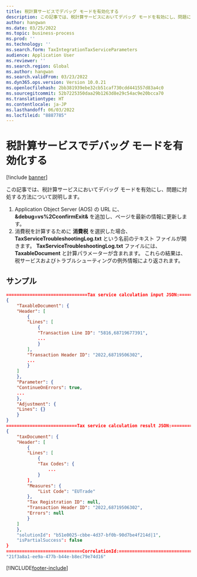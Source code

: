 ```yaml
---
title: 税計算サービスでデバッグ モードを有効化する
description: この記事では、税計算サービスにおいてデバッグ モードを有効にし、問題に対処する方法について説明します。
author: hangwan
ms.date: 03/25/2022
ms.topic: business-process
ms.prod: ''
ms.technology: ''
ms.search.form: TaxIntegrationTaxServiceParameters
audience: Application User
ms.reviewer: ''
ms.search.region: Global
ms.author: hangwan
ms.search.validFrom: 03/23/2022
ms.dyn365.ops.version: Version 10.0.21
ms.openlocfilehash: 2bb381939ebe32cb51caf730cdd441557d83a4c0
ms.sourcegitcommit: 52b7225350daa29b1263d8e29c54ac9e20bcca70
ms.translationtype: HT
ms.contentlocale: ja-JP
ms.lasthandoff: 06/03/2022
ms.locfileid: "8887785"
---
```

# <a name="enable-debug-mode-in-the-tax-calculation-service"></a>税計算サービスでデバッグ モードを有効化する

[!include [banner](../includes/banner.md)]

この記事では、税計算サービスにおいてデバッグ モードを有効にし、問題に対処する方法について説明します。

1. Application Object Server (AOS) の URL に、**&debug=vs%2CconfirmExit&** を追加し、ページを最新の情報に更新します。
2. 消費税を計算するために **消費税** を選択した場合、**TaxServiceTroubleshootingLog.txt** という名前のテキスト ファイルが開きます。 **TaxServiceTroubleshootingLog.txt** ファイルには、**TaxableDocument** と計算パラメーターが含まれます。 これらの結果は、税サービスおよびトラブルシューティングの例外情報により返されます。

## <a name="sample"></a>サンプル

```json
===============================Tax service calculation input JSON:=====================================
{
    "TaxableDocument": {
    "Header": [
        {
        "Lines": [
            {
            "Transaction Line ID": "5816,68719677391",
            ...
            }
        ],
        "Transaction Header ID": "2022,68719506302",
        ...
        }
    ]
    },
    "Parameter": {
    "ContinueOnErrors": true,
    ...
    },
    "Adjustment": {
    "Lines": {}
    }
}
===========================Tax service calculation result JSON:=================================
{
    "taxDocument": {
    "Header": [
        {
        "Lines": [
            {
            "Tax Codes": {
                ...
            }
        ],
        "Measures": {
            "List Code": "EUTrade"
        },
        "Tax Registration ID": null,
        "Transaction Header ID": "2022,68719506302",
        "Errors": null
        }
    ]
    },
    "solutionId": "b51e0025-cbbe-4d37-bf0b-90d7be4f214d|1",
    "isPartialSuccess": false
}
=============================CorrelationId:==============================
"21f3a8a1-ee9a-477b-b44e-b8ec79e74d16"
```

[!INCLUDE[footer-include](../../includes/footer-banner.md)]
